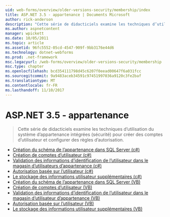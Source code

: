 ```yaml
---
uid: web-forms/overview/older-versions-security/membership/index
title: ASP.NET 3.5 - appartenance | Documents Microsoft
author: rick-anderson
description: "Cette série de didacticiels examine les techniques d’utilisation du système d’appartenance intégrées (sécurité) pour créer des comptes d’utilisateur et configurer des règles d’autorisation."
ms.author: aspnetcontent
manager: wpickett
ms.date: 10/05/2011
ms.topic: article
ms.assetid: 96fc5552-05cd-4547-909f-9bb3176e44d6
ms.technology: dotnet-webforms
ms.prod: .net-framework
msc.legacyurl: /web-forms/overview/older-versions-security/membership
msc.type: chapter
ms.openlocfilehash: bcd354111798d45c6207f0eead00647f6a031fcc
ms.sourcegitcommit: 9a9483aceb34591c97451997036a9120c3fe2baf
ms.translationtype: MT
ms.contentlocale: fr-FR
ms.lasthandoff: 11/10/2017
---
```

<a name="aspnet-35---membership"></a>ASP.NET 3.5 - appartenance
====================
> Cette série de didacticiels examine les techniques d’utilisation du système d’appartenance intégrées (sécurité) pour créer des comptes d’utilisateur et configurer des règles d’autorisation.


- [Création du schéma de l’appartenance dans SQL Server (c#)](creating-the-membership-schema-in-sql-server-cs.md)
- [Création de comptes d’utilisateur (c#)](creating-user-accounts-cs.md)
- [Validation des informations d’identification de l’utilisateur dans le magasin d’utilisateurs d’appartenance (c#)](validating-user-credentials-against-the-membership-user-store-cs.md)
- [Autorisation basée sur l’utilisateur (c#)](user-based-authorization-cs.md)
- [Le stockage des informations utilisateur supplémentaires (c#)](storing-additional-user-information-cs.md)
- [Création du schéma de l’appartenance dans SQL Server (VB)](creating-the-membership-schema-in-sql-server-vb.md)
- [Création de comptes d’utilisateur (VB)](creating-user-accounts-vb.md)
- [Validation des informations d’identification de l’utilisateur dans le magasin d’utilisateur d’appartenance (VB)](validating-user-credentials-against-the-membership-user-store-vb.md)
- [Autorisation basée sur l’utilisateur (VB)](user-based-authorization-vb.md)
- [Le stockage des informations utilisateur supplémentaires (VB)](storing-additional-user-information-vb.md)
